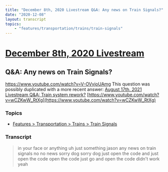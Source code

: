 ```yaml
---
title: "December 8th, 2020 Livestream Q&A: Any news on Train Signals?"
date: "2020-12-08"
layout: transcript
topics:
    - "features/transportation/trains/train-signals"
---
```

# [December 8th, 2020 Livestream](../2020-12-08.md)
## Q&A: Any news on Train Signals?
https://www.youtube.com/watch?v=V-OVvjoUAmg
This question was possibly duplicated with a more recent answer: [August 17th, 2021 Livestream Q&A: Train system rework?](./yt-wCZKwW_RtXg.md) [https://www.youtube.com/watch?v=wCZKwW_RtXg](https://www.youtube.com/watch?v=wCZKwW_RtXg)


### Topics
* [Features > Transportation > Trains > Train Signals](../topics/features/transportation/trains/train-signals.md)

### Transcript

> in your face or anything uh just something jason any news on train signals no no news sorry dog sorry dog just open the code and just open the code open the code just go and open the code didn't work yeah
